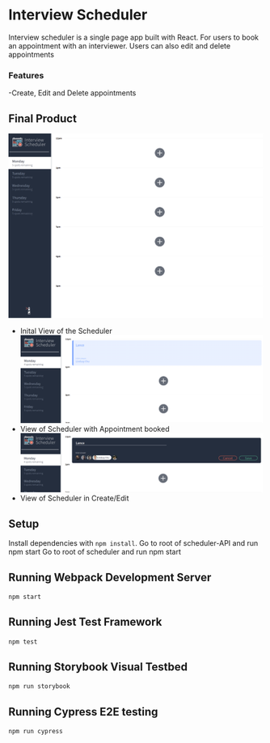 # Interview Scheduler

Interview scheduler is a single page app built with React. For users to book an appointment with an interviewer. Users can also edit and delete appointments

### Features

-Create, Edit and Delete appointments


## Final Product

!["Inital View of the Scheduler"](https://github.com/lancey1/scheduler/blob/master/docs/initial%20view.png)
- Inital View of the Scheduler
!["View of Scheduler with Appointment booked"](https://github.com/lancey1/scheduler/blob/master/docs/Appointment%20booked.png)
- View of Scheduler with Appointment booked
!["View of Scheduler in Create/Edit"](https://github.com/lancey1/scheduler/blob/master/docs/edit-create%20view.png)
- View of Scheduler in Create/Edit

## Setup

Install dependencies with `npm install`.
Go to root of scheduler-API and run npm start
Go to root of scheduler and run npm start


## Running Webpack Development Server

```sh
npm start
```

## Running Jest Test Framework

```sh
npm test
```

## Running Storybook Visual Testbed

```sh
npm run storybook
```

## Running Cypress E2E testing
```sh
npm run cypress
```